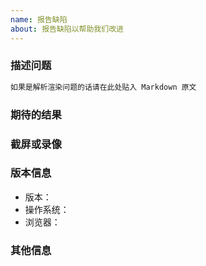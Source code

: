 ```yaml
---
name: 报告缺陷
about: 报告缺陷以帮助我们改进
---
```


### 描述问题

<!-- 请尽量清晰精准地描述你碰到的问题。-->

```markdown
如果是解析渲染问题的话请在此处贴入 Markdown 原文
```

### 期待的结果

<!-- 请尽量清晰精准地描述你所期待的结果。-->

### 截屏或录像

<!--
如果可能，请尽量附加截图或录像来描述你遇到的问题。

（Windows 下推荐使用 [Screen2Gif](https://www.screentogif.com/) 进行录屏。如果是编辑器输入相关问题，使用 Screen2Gif 录制结束后请打开`图像 - 按键`）
-->

### 版本信息

- 版本：
- 操作系统：
- 浏览器：

### 其他信息

<!-- 请提供其他附加信息帮助我们诊断问题。 -->
